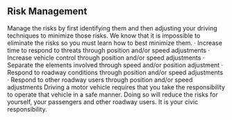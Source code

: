 ## Risk Management
Manage the risks by first identifying them and then adjusting your driving techniques to minimize those risks. We know that it is impossible to eliminate the risks so you must learn how to best minimize them.
· Increase time to respond to threats through position and/or speed adjustments
· Increase vehicle control through position and/or speed adjustments
· Separate the elements involved through speed and/or position adjustment
· Respond to roadway conditions through position and/or speed adjustments
· Respond to other roadway users through position and/or speed adjustments
Driving a motor vehicle requires that you take the responsibility to operate that vehicle in a safe manner. Doing so will reduce the risks for yourself, your passengers and other roadway users. It is your civic responsibility.